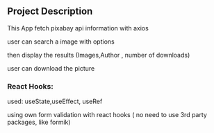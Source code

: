 

## Project Description

This App fetch pixabay api information with axios

user can search a image with options

then display the results (Images,Author , number of downloads)

user can download the picture 

### React Hooks:

used: useState,useEffect, useRef

using own form validation with react hooks ( no need to use 3rd party packages, like formik) 




